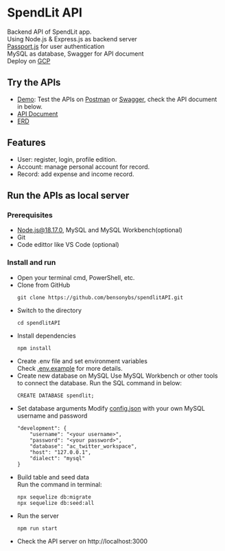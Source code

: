 # SpendLit API
Backend API of SpendLit app. \
Using Node.js & Express.js as backend server \
[Passport.js](https://www.passportjs.org) for user authentication \
MySQL as database, Swagger for API document \
Deploy on [GCP](https://spendlit-api-trww6pqemq-de.a.run.app)
## Try the APIs
- [Demo](https://spendlit-api-trww6pqemq-de.a.run.app/): Test the APIs on [Postman](https://www.postman.com/) or [Swagger](https://swagger.io/), check the API document in below.
- [API Document](https://spendlit-api-trww6pqemq-de.a.run.app/api-docs-v1)
- [ERD](https://dbdiagram.io/d/63ecfdc1296d97641d81360d/?utm_source=dbdiagram_embed&utm_medium=bottom_open)
## Features
- User: register, login, profile edition.
- Account: manage personal account for record.
- Record: add expense and income record.
## Run the APIs as local server
### Prerequisites
- Node.js@18.17.0, MySQL and MySQL Workbench(optional)
- Git
- Code edittor like VS Code (optional)
### Install and run
- Open your terminal
  cmd, PowerShell, etc.
- Clone from GitHub
  ```
  git clone https://github.com/bensonybs/spendlitAPI.git
  ```
- Switch to the directory
  ```
  cd spendlitAPI
  ```
- Install dependencies
  ```
  npm install
  ```
- Create .env file and set environment variables \
  Check [.env.example](.env.example) for more details.
- Create new database on MySQL
  Use MySQL Workbench or other tools to connect the database.
  Run the SQL command in below:
  ```
  CREATE DATABASE spendlit;
  ```
- Set database arguments
  Modify [config.json](config/config.json) with your own MySQL username and password
  ```
  "development": {
      "username": "<your username>",
      "password": "<your password>",
      "database": "ac_twitter_workspace",
      "host": "127.0.0.1",
      "dialect": "mysql"
  }
  ```
- Build table and seed data \
  Run the command in terminal:
  ```
  npx sequelize db:migrate
  npx sequelize db:seed:all
  ```
- Run the server
  ```
  npm run start
  ```
- Check the API server on http://localhost:3000